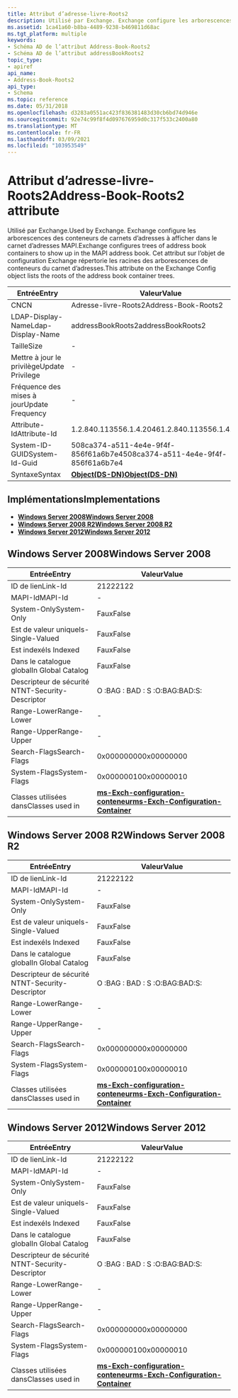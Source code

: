 ```yaml
---
title: Attribut d’adresse-livre-Roots2
description: Utilisé par Exchange. Exchange configure les arborescences des conteneurs de carnets d’adresses à afficher dans le carnet d’adresses MAPI. Cet attribut sur l’objet de configuration Exchange répertorie les racines des arborescences de conteneurs du carnet d’adresses. | Attribut d’adresse-livre-Roots2
ms.assetid: 1ca41a60-b8ba-4489-9238-b469811d68ac
ms.tgt_platform: multiple
keywords:
- Schéma AD de l’attribut Address-Book-Roots2
- Schéma AD de l’attribut addressBookRoots2
topic_type:
- apiref
api_name:
- Address-Book-Roots2
api_type:
- Schema
ms.topic: reference
ms.date: 05/31/2018
ms.openlocfilehash: d3283a0551ac423f836381483d30cb6bd74d946e
ms.sourcegitcommit: 92e74c99f8f4d097676959d0c317f533c2400a80
ms.translationtype: MT
ms.contentlocale: fr-FR
ms.lasthandoff: 03/09/2021
ms.locfileid: "103953549"
---
```

# <a name="address-book-roots2-attribute"></a><span data-ttu-id="80ba2-108">Attribut d’adresse-livre-Roots2</span><span class="sxs-lookup"><span data-stu-id="80ba2-108">Address-Book-Roots2 attribute</span></span>

<span data-ttu-id="80ba2-109">Utilisé par Exchange.</span><span class="sxs-lookup"><span data-stu-id="80ba2-109">Used by Exchange.</span></span> <span data-ttu-id="80ba2-110">Exchange configure les arborescences des conteneurs de carnets d’adresses à afficher dans le carnet d’adresses MAPI.</span><span class="sxs-lookup"><span data-stu-id="80ba2-110">Exchange configures trees of address book containers to show up in the MAPI address book.</span></span> <span data-ttu-id="80ba2-111">Cet attribut sur l’objet de configuration Exchange répertorie les racines des arborescences de conteneurs du carnet d’adresses.</span><span class="sxs-lookup"><span data-stu-id="80ba2-111">This attribute on the Exchange Config object lists the roots of the address book container trees.</span></span>



| <span data-ttu-id="80ba2-112">Entrée</span><span class="sxs-lookup"><span data-stu-id="80ba2-112">Entry</span></span> | <span data-ttu-id="80ba2-113">Valeur</span><span class="sxs-lookup"><span data-stu-id="80ba2-113">Value</span></span> |
|-------------------|-----------------------------------------|
| <span data-ttu-id="80ba2-114">CN</span><span class="sxs-lookup"><span data-stu-id="80ba2-114">CN</span></span>                | <span data-ttu-id="80ba2-115">Adresse-livre-Roots2</span><span class="sxs-lookup"><span data-stu-id="80ba2-115">Address-Book-Roots2</span></span>                     |
| <span data-ttu-id="80ba2-116">LDAP-Display-Name</span><span class="sxs-lookup"><span data-stu-id="80ba2-116">Ldap-Display-Name</span></span> | <span data-ttu-id="80ba2-117">addressBookRoots2</span><span class="sxs-lookup"><span data-stu-id="80ba2-117">addressBookRoots2</span></span>                       |
| <span data-ttu-id="80ba2-118">Taille</span><span class="sxs-lookup"><span data-stu-id="80ba2-118">Size</span></span>              | \-                                      |
| <span data-ttu-id="80ba2-119">Mettre à jour le privilège</span><span class="sxs-lookup"><span data-stu-id="80ba2-119">Update Privilege</span></span>  | \-                                      |
| <span data-ttu-id="80ba2-120">Fréquence des mises à jour</span><span class="sxs-lookup"><span data-stu-id="80ba2-120">Update Frequency</span></span>  | \-                                      |
| <span data-ttu-id="80ba2-121">Attribute-Id</span><span class="sxs-lookup"><span data-stu-id="80ba2-121">Attribute-Id</span></span>      | <span data-ttu-id="80ba2-122">1.2.840.113556.1.4.2046</span><span class="sxs-lookup"><span data-stu-id="80ba2-122">1.2.840.113556.1.4.2046</span></span>                 |
| <span data-ttu-id="80ba2-123">System-ID-GUID</span><span class="sxs-lookup"><span data-stu-id="80ba2-123">System-Id-Guid</span></span>    | <span data-ttu-id="80ba2-124">508ca374-a511-4e4e-9f4f-856f61a6b7e4</span><span class="sxs-lookup"><span data-stu-id="80ba2-124">508ca374-a511-4e4e-9f4f-856f61a6b7e4</span></span>    |
| <span data-ttu-id="80ba2-125">Syntaxe</span><span class="sxs-lookup"><span data-stu-id="80ba2-125">Syntax</span></span>            | [<span data-ttu-id="80ba2-126">**Object(DS-DN)**</span><span class="sxs-lookup"><span data-stu-id="80ba2-126">**Object(DS-DN)**</span></span>](s-object-ds-dn.md) |



## <a name="implementations"></a><span data-ttu-id="80ba2-127">Implémentations</span><span class="sxs-lookup"><span data-stu-id="80ba2-127">Implementations</span></span>

-   [<span data-ttu-id="80ba2-128">**Windows Server 2008**</span><span class="sxs-lookup"><span data-stu-id="80ba2-128">**Windows Server 2008**</span></span>](#windows-server-2008)
-   [<span data-ttu-id="80ba2-129">**Windows Server 2008 R2**</span><span class="sxs-lookup"><span data-stu-id="80ba2-129">**Windows Server 2008 R2**</span></span>](#windows-server-2008-r2)
-   [<span data-ttu-id="80ba2-130">**Windows Server 2012**</span><span class="sxs-lookup"><span data-stu-id="80ba2-130">**Windows Server 2012**</span></span>](#windows-server-2012)

## <a name="windows-server-2008"></a><span data-ttu-id="80ba2-131">Windows Server 2008</span><span class="sxs-lookup"><span data-stu-id="80ba2-131">Windows Server 2008</span></span>



| <span data-ttu-id="80ba2-132">Entrée</span><span class="sxs-lookup"><span data-stu-id="80ba2-132">Entry</span></span> | <span data-ttu-id="80ba2-133">Valeur</span><span class="sxs-lookup"><span data-stu-id="80ba2-133">Value</span></span> |
|------------------------|--------------------------------------------------------------------------------------|
| <span data-ttu-id="80ba2-134">ID de lien</span><span class="sxs-lookup"><span data-stu-id="80ba2-134">Link-Id</span></span>                | <span data-ttu-id="80ba2-135">2122</span><span class="sxs-lookup"><span data-stu-id="80ba2-135">2122</span></span>                                                                                 |
| <span data-ttu-id="80ba2-136">MAPI-Id</span><span class="sxs-lookup"><span data-stu-id="80ba2-136">MAPI-Id</span></span>                | \-                                                                                   |
| <span data-ttu-id="80ba2-137">System-Only</span><span class="sxs-lookup"><span data-stu-id="80ba2-137">System-Only</span></span>            | <span data-ttu-id="80ba2-138">Faux</span><span class="sxs-lookup"><span data-stu-id="80ba2-138">False</span></span>                                                                                |
| <span data-ttu-id="80ba2-139">Est de valeur unique</span><span class="sxs-lookup"><span data-stu-id="80ba2-139">Is-Single-Valued</span></span>       | <span data-ttu-id="80ba2-140">Faux</span><span class="sxs-lookup"><span data-stu-id="80ba2-140">False</span></span>                                                                                |
| <span data-ttu-id="80ba2-141">Est indexé</span><span class="sxs-lookup"><span data-stu-id="80ba2-141">Is Indexed</span></span>             | <span data-ttu-id="80ba2-142">Faux</span><span class="sxs-lookup"><span data-stu-id="80ba2-142">False</span></span>                                                                                |
| <span data-ttu-id="80ba2-143">Dans le catalogue global</span><span class="sxs-lookup"><span data-stu-id="80ba2-143">In Global Catalog</span></span>      | <span data-ttu-id="80ba2-144">Faux</span><span class="sxs-lookup"><span data-stu-id="80ba2-144">False</span></span>                                                                                |
| <span data-ttu-id="80ba2-145">Descripteur de sécurité NT</span><span class="sxs-lookup"><span data-stu-id="80ba2-145">NT-Security-Descriptor</span></span> | <span data-ttu-id="80ba2-146">O :BAG : BAD : S :</span><span class="sxs-lookup"><span data-stu-id="80ba2-146">O:BAG:BAD:S:</span></span>                                                                         |
| <span data-ttu-id="80ba2-147">Range-Lower</span><span class="sxs-lookup"><span data-stu-id="80ba2-147">Range-Lower</span></span>            | \-                                                                                   |
| <span data-ttu-id="80ba2-148">Range-Upper</span><span class="sxs-lookup"><span data-stu-id="80ba2-148">Range-Upper</span></span>            | \-                                                                                   |
| <span data-ttu-id="80ba2-149">Search-Flags</span><span class="sxs-lookup"><span data-stu-id="80ba2-149">Search-Flags</span></span>           | <span data-ttu-id="80ba2-150">0x00000000</span><span class="sxs-lookup"><span data-stu-id="80ba2-150">0x00000000</span></span>                                                                           |
| <span data-ttu-id="80ba2-151">System-Flags</span><span class="sxs-lookup"><span data-stu-id="80ba2-151">System-Flags</span></span>           | <span data-ttu-id="80ba2-152">0x00000010</span><span class="sxs-lookup"><span data-stu-id="80ba2-152">0x00000010</span></span>                                                                           |
| <span data-ttu-id="80ba2-153">Classes utilisées dans</span><span class="sxs-lookup"><span data-stu-id="80ba2-153">Classes used in</span></span>        | [<span data-ttu-id="80ba2-154">**ms-Exch-configuration-conteneur**</span><span class="sxs-lookup"><span data-stu-id="80ba2-154">**ms-Exch-Configuration-Container**</span></span>](c-msexchconfigurationcontainer.md)<br/> |



## <a name="windows-server-2008-r2"></a><span data-ttu-id="80ba2-155">Windows Server 2008 R2</span><span class="sxs-lookup"><span data-stu-id="80ba2-155">Windows Server 2008 R2</span></span>



| <span data-ttu-id="80ba2-156">Entrée</span><span class="sxs-lookup"><span data-stu-id="80ba2-156">Entry</span></span> | <span data-ttu-id="80ba2-157">Valeur</span><span class="sxs-lookup"><span data-stu-id="80ba2-157">Value</span></span> |
|------------------------|--------------------------------------------------------------------------------------|
| <span data-ttu-id="80ba2-158">ID de lien</span><span class="sxs-lookup"><span data-stu-id="80ba2-158">Link-Id</span></span>                | <span data-ttu-id="80ba2-159">2122</span><span class="sxs-lookup"><span data-stu-id="80ba2-159">2122</span></span>                                                                                 |
| <span data-ttu-id="80ba2-160">MAPI-Id</span><span class="sxs-lookup"><span data-stu-id="80ba2-160">MAPI-Id</span></span>                | \-                                                                                   |
| <span data-ttu-id="80ba2-161">System-Only</span><span class="sxs-lookup"><span data-stu-id="80ba2-161">System-Only</span></span>            | <span data-ttu-id="80ba2-162">Faux</span><span class="sxs-lookup"><span data-stu-id="80ba2-162">False</span></span>                                                                                |
| <span data-ttu-id="80ba2-163">Est de valeur unique</span><span class="sxs-lookup"><span data-stu-id="80ba2-163">Is-Single-Valued</span></span>       | <span data-ttu-id="80ba2-164">Faux</span><span class="sxs-lookup"><span data-stu-id="80ba2-164">False</span></span>                                                                                |
| <span data-ttu-id="80ba2-165">Est indexé</span><span class="sxs-lookup"><span data-stu-id="80ba2-165">Is Indexed</span></span>             | <span data-ttu-id="80ba2-166">Faux</span><span class="sxs-lookup"><span data-stu-id="80ba2-166">False</span></span>                                                                                |
| <span data-ttu-id="80ba2-167">Dans le catalogue global</span><span class="sxs-lookup"><span data-stu-id="80ba2-167">In Global Catalog</span></span>      | <span data-ttu-id="80ba2-168">Faux</span><span class="sxs-lookup"><span data-stu-id="80ba2-168">False</span></span>                                                                                |
| <span data-ttu-id="80ba2-169">Descripteur de sécurité NT</span><span class="sxs-lookup"><span data-stu-id="80ba2-169">NT-Security-Descriptor</span></span> | <span data-ttu-id="80ba2-170">O :BAG : BAD : S :</span><span class="sxs-lookup"><span data-stu-id="80ba2-170">O:BAG:BAD:S:</span></span>                                                                         |
| <span data-ttu-id="80ba2-171">Range-Lower</span><span class="sxs-lookup"><span data-stu-id="80ba2-171">Range-Lower</span></span>            | \-                                                                                   |
| <span data-ttu-id="80ba2-172">Range-Upper</span><span class="sxs-lookup"><span data-stu-id="80ba2-172">Range-Upper</span></span>            | \-                                                                                   |
| <span data-ttu-id="80ba2-173">Search-Flags</span><span class="sxs-lookup"><span data-stu-id="80ba2-173">Search-Flags</span></span>           | <span data-ttu-id="80ba2-174">0x00000000</span><span class="sxs-lookup"><span data-stu-id="80ba2-174">0x00000000</span></span>                                                                           |
| <span data-ttu-id="80ba2-175">System-Flags</span><span class="sxs-lookup"><span data-stu-id="80ba2-175">System-Flags</span></span>           | <span data-ttu-id="80ba2-176">0x00000010</span><span class="sxs-lookup"><span data-stu-id="80ba2-176">0x00000010</span></span>                                                                           |
| <span data-ttu-id="80ba2-177">Classes utilisées dans</span><span class="sxs-lookup"><span data-stu-id="80ba2-177">Classes used in</span></span>        | [<span data-ttu-id="80ba2-178">**ms-Exch-configuration-conteneur**</span><span class="sxs-lookup"><span data-stu-id="80ba2-178">**ms-Exch-Configuration-Container**</span></span>](c-msexchconfigurationcontainer.md)<br/> |



## <a name="windows-server-2012"></a><span data-ttu-id="80ba2-179">Windows Server 2012</span><span class="sxs-lookup"><span data-stu-id="80ba2-179">Windows Server 2012</span></span>



| <span data-ttu-id="80ba2-180">Entrée</span><span class="sxs-lookup"><span data-stu-id="80ba2-180">Entry</span></span> | <span data-ttu-id="80ba2-181">Valeur</span><span class="sxs-lookup"><span data-stu-id="80ba2-181">Value</span></span> |
|------------------------|--------------------------------------------------------------------------------------|
| <span data-ttu-id="80ba2-182">ID de lien</span><span class="sxs-lookup"><span data-stu-id="80ba2-182">Link-Id</span></span>                | <span data-ttu-id="80ba2-183">2122</span><span class="sxs-lookup"><span data-stu-id="80ba2-183">2122</span></span>                                                                                 |
| <span data-ttu-id="80ba2-184">MAPI-Id</span><span class="sxs-lookup"><span data-stu-id="80ba2-184">MAPI-Id</span></span>                | \-                                                                                   |
| <span data-ttu-id="80ba2-185">System-Only</span><span class="sxs-lookup"><span data-stu-id="80ba2-185">System-Only</span></span>            | <span data-ttu-id="80ba2-186">Faux</span><span class="sxs-lookup"><span data-stu-id="80ba2-186">False</span></span>                                                                                |
| <span data-ttu-id="80ba2-187">Est de valeur unique</span><span class="sxs-lookup"><span data-stu-id="80ba2-187">Is-Single-Valued</span></span>       | <span data-ttu-id="80ba2-188">Faux</span><span class="sxs-lookup"><span data-stu-id="80ba2-188">False</span></span>                                                                                |
| <span data-ttu-id="80ba2-189">Est indexé</span><span class="sxs-lookup"><span data-stu-id="80ba2-189">Is Indexed</span></span>             | <span data-ttu-id="80ba2-190">Faux</span><span class="sxs-lookup"><span data-stu-id="80ba2-190">False</span></span>                                                                                |
| <span data-ttu-id="80ba2-191">Dans le catalogue global</span><span class="sxs-lookup"><span data-stu-id="80ba2-191">In Global Catalog</span></span>      | <span data-ttu-id="80ba2-192">Faux</span><span class="sxs-lookup"><span data-stu-id="80ba2-192">False</span></span>                                                                                |
| <span data-ttu-id="80ba2-193">Descripteur de sécurité NT</span><span class="sxs-lookup"><span data-stu-id="80ba2-193">NT-Security-Descriptor</span></span> | <span data-ttu-id="80ba2-194">O :BAG : BAD : S :</span><span class="sxs-lookup"><span data-stu-id="80ba2-194">O:BAG:BAD:S:</span></span>                                                                         |
| <span data-ttu-id="80ba2-195">Range-Lower</span><span class="sxs-lookup"><span data-stu-id="80ba2-195">Range-Lower</span></span>            | \-                                                                                   |
| <span data-ttu-id="80ba2-196">Range-Upper</span><span class="sxs-lookup"><span data-stu-id="80ba2-196">Range-Upper</span></span>            | \-                                                                                   |
| <span data-ttu-id="80ba2-197">Search-Flags</span><span class="sxs-lookup"><span data-stu-id="80ba2-197">Search-Flags</span></span>           | <span data-ttu-id="80ba2-198">0x00000000</span><span class="sxs-lookup"><span data-stu-id="80ba2-198">0x00000000</span></span>                                                                           |
| <span data-ttu-id="80ba2-199">System-Flags</span><span class="sxs-lookup"><span data-stu-id="80ba2-199">System-Flags</span></span>           | <span data-ttu-id="80ba2-200">0x00000010</span><span class="sxs-lookup"><span data-stu-id="80ba2-200">0x00000010</span></span>                                                                           |
| <span data-ttu-id="80ba2-201">Classes utilisées dans</span><span class="sxs-lookup"><span data-stu-id="80ba2-201">Classes used in</span></span>        | [<span data-ttu-id="80ba2-202">**ms-Exch-configuration-conteneur**</span><span class="sxs-lookup"><span data-stu-id="80ba2-202">**ms-Exch-Configuration-Container**</span></span>](c-msexchconfigurationcontainer.md)<br/> |



 

 





